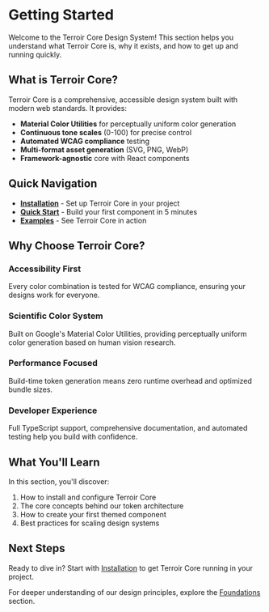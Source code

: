 # Getting Started

Welcome to the Terroir Core Design System! This section helps you understand what Terroir Core is, why it exists, and how to get up and running quickly.

## What is Terroir Core?

Terroir Core is a comprehensive, accessible design system built with modern web standards. It provides:

- **Material Color Utilities** for perceptually uniform color generation
- **Continuous tone scales** (0-100) for precise control
- **Automated WCAG compliance** testing
- **Multi-format asset generation** (SVG, PNG, WebP)
- **Framework-agnostic** core with React components

## Quick Navigation

- **[Installation](./installation.md)** - Set up Terroir Core in your project
- **[Quick Start](./quick-start.md)** - Build your first component in 5 minutes
- **[Examples](./examples.md)** - See Terroir Core in action

## Why Choose Terroir Core?

### Accessibility First
Every color combination is tested for WCAG compliance, ensuring your designs work for everyone.

### Scientific Color System
Built on Google's Material Color Utilities, providing perceptually uniform color generation based on human vision research.

### Performance Focused
Build-time token generation means zero runtime overhead and optimized bundle sizes.

### Developer Experience
Full TypeScript support, comprehensive documentation, and automated testing help you build with confidence.

## What You'll Learn

In this section, you'll discover:

1. How to install and configure Terroir Core
2. The core concepts behind our token architecture
3. How to create your first themed component
4. Best practices for scaling design systems

## Next Steps

Ready to dive in? Start with [Installation](./installation.md) to get Terroir Core running in your project.

For deeper understanding of our design principles, explore the [Foundations](../foundations/README.md) section.